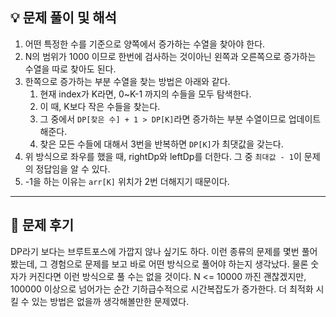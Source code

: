 ## 💡 문제 풀이 및 해석

1. 어떤 특정한 수를 기준으로 양쪽에서 증가하는 수열을 찾아야 한다.
2. N의 범위가 1000 이므로 한번에 검사하는 것이아닌 왼쪽과 오른쪽으로 증가하는 수열을 따로 찾아도 된다.
3. 한쪽으로 증가하는 부분 수열을 찾는 방법은 아래와 같다.
	1. 현재 index가 K라면, 0~K-1 까지의 수들을 모두 탐색한다.
    2. 이 때, K보다 작은 수들을 찾는다.
    3. 그 중에서 `DP[찾은 수] + 1 > DP[K]`라면 증가하는 부분 수열이므로 업데이트 해준다.
    4. 찾은 모든 수들에 대해서 3번을 반복하면 `DP[K]`가 최댓값을 갖는다.
4. 위 방식으로 좌우를 했을 때, rightDp와 leftDp를 더한다. 그 중 `최대값 - 1`이 문제의 정답임을 알 수 있다.
5. -1을 하는 이유는 `arr[K]` 위치가 2번 더해지기 때문이다.

---

## 🤔 문제 후기

DP라기 보다는 브루트포스에 가깝지 않나 싶기도 하다. 이런 종류의 문제를 몇번 풀어봤는데, 그 경험으로 문제를 보고 바로 어떤 방식으로 풀어야 하는지 생각났다. 물론 숫자가 커진다면 이런 방식으로 풀 수는 없을 것이다. N <= 10000 까진 괜찮겠지만, 100000 이상으로 넘어가는 순간 기하급수적으로 시간복잡도가 증가한다. 더 최적화 시킬 수 있는 방법은 없을까 생각해볼만한 문제였다.